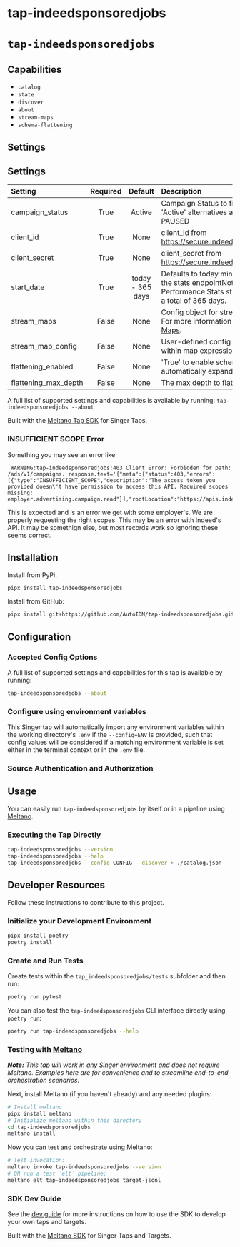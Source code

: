 # tap-indeedsponsoredjobs
# `tap-indeedsponsoredjobs`

## Capabilities

* `catalog`
* `state`
* `discover`
* `about`
* `stream-maps`
* `schema-flattening`

## Settings

## Settings

| Setting             | Required | Default | Description |
|:--------------------|:--------:|:-------:|:------------|
| campaign_status     | True     | Active  | Campaign Status to filter on. Defaults to 'Active' alternatives are ACTIVE, DELETED, PAUSED |
| client_id           | True     | None    | client_id from https://secure.indeed.com/account/apikeys |
| client_secret       | True     | None    | client_secret from https://secure.indeed.com/account/apikeys |
| start_date          | True     | today - 365 days | Defaults to today minus 365, only used for the stats endpointNote that the Campaign Performance Stats stream will only go back a total of 365 days. |
| stream_maps         | False    | None    | Config object for stream maps capability. For more information check out [Stream Maps](https://sdk.meltano.com/en/latest/stream_maps.html). |
| stream_map_config   | False    | None    | User-defined config values to be used within map expressions. |
| flattening_enabled  | False    | None    | 'True' to enable schema flattening and automatically expand nested properties. |
| flattening_max_depth| False    | None    | The max depth to flatten schemas. |

A full list of supported settings and capabilities is available by running: `tap-indeedsponsoredjobs --about`


Built with the [Meltano Tap SDK](https://sdk.meltano.com) for Singer Taps.

###  INSUFFICIENT SCOPE Error
Something you may see an error like
```
 WARNING:tap-indeedsponsoredjobs:403 Client Error: Forbidden for path: /ads/v1/campaigns. response.text='{"meta":{"status":403,"errors":[{"type":"INSUFFICIENT_SCOPE","description":"The access token you provided doesn\'t have permission to access this API. Required scopes missing: employer.advertising.campaign.read"}],"rootLocation":"https://apis.indeed.com/ads","perPage":null,"links":null},"data":null}' 
 ```

 This is expected and is an error we get with some employer's. We are properly requesting the right scopes. This may be an error with Indeed's API. It may be somethign else, but most records work so ignoring these seems correct.

## Installation

Install from PyPi:

```bash
pipx install tap-indeedsponsoredjobs
```

Install from GitHub:

```bash
pipx install git+https://github.com/AutoIDM/tap-indeedsponsoredjobs.git@main
```

## Configuration

### Accepted Config Options

<!--
Developer TODO: Provide a list of config options accepted by the tap.

This section can be created by copy-pasting the CLI output from:

```
tap-indeedsponsoredjobs --about --format=markdown
```
-->

A full list of supported settings and capabilities for this
tap is available by running:

```bash
tap-indeedsponsoredjobs --about
```

### Configure using environment variables

This Singer tap will automatically import any environment variables within the working directory's
`.env` if the `--config=ENV` is provided, such that config values will be considered if a matching
environment variable is set either in the terminal context or in the `.env` file.

### Source Authentication and Authorization

<!--
Developer TODO: If your tap requires special access on the source system, or any special authentication requirements, provide those here.
-->

## Usage

You can easily run `tap-indeedsponsoredjobs` by itself or in a pipeline using [Meltano](https://meltano.com/).

### Executing the Tap Directly

```bash
tap-indeedsponsoredjobs --version
tap-indeedsponsoredjobs --help
tap-indeedsponsoredjobs --config CONFIG --discover > ./catalog.json
```

## Developer Resources

Follow these instructions to contribute to this project.

### Initialize your Development Environment

```bash
pipx install poetry
poetry install
```

### Create and Run Tests

Create tests within the `tap_indeedsponsoredjobs/tests` subfolder and
  then run:

```bash
poetry run pytest
```

You can also test the `tap-indeedsponsoredjobs` CLI interface directly using `poetry run`:

```bash
poetry run tap-indeedsponsoredjobs --help
```

### Testing with [Meltano](https://www.meltano.com)

_**Note:** This tap will work in any Singer environment and does not require Meltano.
Examples here are for convenience and to streamline end-to-end orchestration scenarios._

<!--
Developer TODO:
Your project comes with a custom `meltano.yml` project file already created. Open the `meltano.yml` and follow any "TODO" items listed in
the file.
-->

Next, install Meltano (if you haven't already) and any needed plugins:

```bash
# Install meltano
pipx install meltano
# Initialize meltano within this directory
cd tap-indeedsponsoredjobs
meltano install
```

Now you can test and orchestrate using Meltano:

```bash
# Test invocation:
meltano invoke tap-indeedsponsoredjobs --version
# OR run a test `elt` pipeline:
meltano elt tap-indeedsponsoredjobs target-jsonl
```

### SDK Dev Guide

See the [dev guide](https://sdk.meltano.com/en/latest/dev_guide.html) for more instructions on how to use the SDK to
develop your own taps and targets.

Built with the [Meltano SDK](https://sdk.meltano.com) for Singer Taps and Targets.
